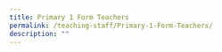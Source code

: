 ```yaml
---
title: Primary 1 Form Teachers
permalink: /teaching-staff/Primary-1-Form-Teachers/
description: ""
---
```

